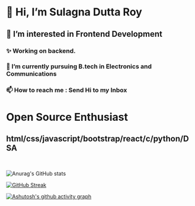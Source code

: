 
  <h1>👋 Hi, I’m Sulagna Dutta Roy</h1>
  <h2>👀 I’m interested in Frontend Development</h2>
  <h3>✨ Working on backend.</h3>
  <h3>🌱 I’m currently pursuing B.tech in Electronics and Communications</h3>
  <h3>📫 How to reach me : Send Hi to my Inbox</h3>
<!---
<h1></h1>
Sulagna-Dutta-Roy/Sulagna-Dutta-Roy is a ✨ special ✨ repository because its `README.md` (this file) appears on your GitHub profile.
You can click the Preview link to take a look at your changes.
--->

<h1>Open Source Enthusiast</h1>
<!---------------------------------------->
<h2>html/css/javascript/bootstrap/react/c/python/DSA</h2>
<br/>

![Anurag's GitHub stats](https://github-readme-stats.vercel.app/api?username=sulagna-dutta-roy&show_icons=true&theme=radical)






[![GitHub Streak](https://github-readme-streak-stats.herokuapp.com/?user=Sulagna-Dutta-Roy&theme=dark)](https://git.io/streak-stats)


[![Ashutosh's github activity graph](https://activity-graph.herokuapp.com/graph?username=Sulagna-Dutta-Roy&theme=react-dark)](https://github.com/Sulagna-Dutta-Roy/github-readme-activity-graph)
